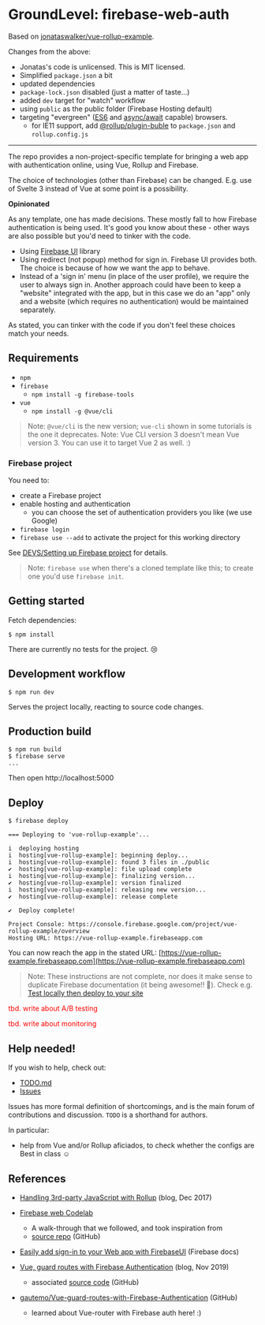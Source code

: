 # GroundLevel: firebase-web-auth

<!-- tbd. logo of GroundLevel -->

Based on [jonataswalker/vue-rollup-example](https://github.com/jonataswalker/vue-rollup-example).

Changes from the above:

- Jonatas's code is unlicensed. This is MIT licensed.
- Simplified `package.json` a bit
- updated dependencies
- `package-lock.json` disabled (just a matter of taste...)
- added `dev` target for "watch" workflow
- using `public` as the public folder (Firebase Hosting default)
- targeting "evergreen" ([ES6](https://caniuse.com/#search=ES6%20modules) and [async/await](https://www.caniuse.com/#search=await) capable) browsers.
  - for IE11 support, add [@rollup/plugin-buble](https://github.com/rollup/plugins/tree/master/packages/buble) to `package.json` and `rollup.config.js`

---
  
The repo provides a non-project-specific template for bringing a web app with authentication online, using Vue, Rollup and Firebase.

The choice of technologies (other than Firebase) can be changed. E.g. use of Svelte 3 instead of Vue at some point is a possibility.

**Opinionated**

As any template, one has made decisions. These mostly fall to how Firebase authentication is being used. It's good you know about these - other ways are also possible but you'd need to tinker with the code.

- Using [Firebase UI](https://firebase.google.com/docs/auth/web/firebaseui) library
- Using redirect (not popup) method for sign in. Firebase UI provides both. The choice is because of how we want the app to behave.
- Instead of a 'sign in' menu (in place of the user profile), we require the user to always sign in. Another approach could have been to keep a "website" integrated with the app, but in this case we do an "app" only and a website (which requires no authentication) would be maintained separately.

As stated, you can tinker with the code if you don't feel these choices match your needs.

<!--
**Used in**
This template has been used in the following applications:

- ...

! Your application reference appreciated here; even if it were commercial and closed source, you may be able to share the name. :)
-->


## Requirements

- `npm`
- `firebase`
  - `npm install -g firebase-tools`
- `vue`
  - `npm install -g @vue/cli`

>Note: `@vue/cli` is the new version; `vue-cli` shown in some tutorials is the one it deprecates. Note: Vue CLI version 3 doesn't mean Vue version 3. You can use it to target Vue 2 as well. :)

### Firebase project

You need to:

- create a Firebase project
- enable hosting and authentication
  - you can choose the set of authentication providers you like (we use Google)
- `firebase login`
- `firebase use --add` to activate the project for this working directory

See [DEVS/Setting up Firebase project](DEVS/Setting%20up%%20Firebase%20project.md) for details.

>Note: `firebase use` when there's a cloned template like this; to create one you'd use `firebase init`.

<!-- Editor's note: no need to provide more details?...
-->


## Getting started

Fetch dependencies:

```
$ npm install
```

There are currently no tests for the project. 😢

## Development workflow

```
$ npm run dev
```

Serves the project locally, reacting to source code changes.


## Production build

```
$ npm run build
$ firebase serve
...
```

Then open http://localhost:5000


## Deploy

```
$ firebase deploy

=== Deploying to 'vue-rollup-example'...

i  deploying hosting
i  hosting[vue-rollup-example]: beginning deploy...
i  hosting[vue-rollup-example]: found 3 files in ./public
✔  hosting[vue-rollup-example]: file upload complete
i  hosting[vue-rollup-example]: finalizing version...
✔  hosting[vue-rollup-example]: version finalized
i  hosting[vue-rollup-example]: releasing new version...
✔  hosting[vue-rollup-example]: release complete

✔  Deploy complete!

Project Console: https://console.firebase.google.com/project/vue-rollup-example/overview
Hosting URL: https://vue-rollup-example.firebaseapp.com
```

You can now reach the app in the stated URL: [https://vue-rollup-example.firebaseapp.com](https://vue-rollup-example.firebaseapp.com)

>Note: These instructions are not complete, nor does it make sense to duplicate Firebase documentation (it being awesome!! 🥳). Check e.g. [Test locally then deploy to your site](https://firebase.google.com/docs/hosting/deploying)

<font color=red>tbd. write about A/B testing</font>

<font color=red>tbd. write about monitoring</font>


## Help needed!

If you wish to help, check out:

- [TODO.md](TODO.md)
- [Issues](https://github.com/akauppi/vue-rollup-example-with-firebase-auth/issues)

Issues has more formal definition of shortcomings, and is the main forum of contributions and discussion. `TODO` is a shorthand for authors.

In particular:

- help from Vue and/or Rollup aficiados, to check whether the configs are Best in class ☺️

## References

- [Handling 3rd-party JavaScript with Rollup](https://engineering.mixmax.com/blog/rollup-externals/) (blog, Dec 2017)

- [Firebase web Codelab](https://codelabs.developers.google.com/codelabs/firebase-web/#1)
  - A walk-through that we followed, and took inspiration from
  - [source repo](https://github.com/firebase/friendlychat-web) (GitHub)
 
- [Easily add sign-in to your Web app with FirebaseUI](https://firebase.google.com/docs/auth/web/firebaseui) (Firebase docs)

- [Vue, guard routes with Firebase Authentication](https://dev.to/gautemeekolsen/vue-guard-routes-with-firebase-authentication-f4l) (blog, Nov 2019) 
  - associated [source code](https://github.com/gautemo/Vue-guard-routes-with-Firebase-Authentication) (GitHub)

- [gautemo/Vue-guard-routes-with-Firebase-Authentication](https://github.com/gautemo/Vue-guard-routes-with-Firebase-Authentication) (GitHub)
  - learned about Vue-router with Firebase auth here! :)
